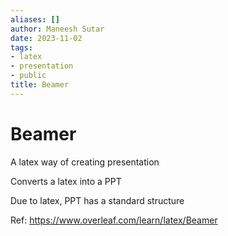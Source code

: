 ```yaml
---
aliases: []
author: Maneesh Sutar
date: 2023-11-02
tags:
- latex
- presentation
- public
title: Beamer
---
```


# Beamer

A latex way of creating presentation

Converts a latex into a PPT

Due to latex, PPT has a standard structure

Ref: <https://www.overleaf.com/learn/latex/Beamer>
